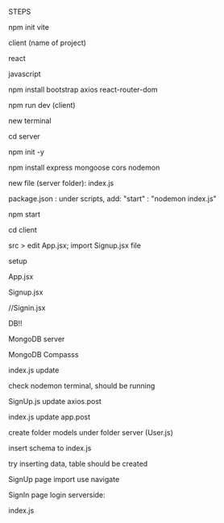 STEPS 

npm init vite

client (name of project)

react

javascript

npm install bootstrap axios react-router-dom

npm run dev (client)


new terminal

cd server

npm init -y 

npm install express mongoose cors nodemon

new file (server folder): index.js


package.json : under scripts, add: "start" : "nodemon index.js"

npm start


cd client

src >  edit App.jsx; import Signup.jsx file


setup 


App.jsx

Signup.jsx

//Signin.jsx


DB!!

MongoDB server

MongoDB Compasss


index.js update

check nodemon terminal, should be running


SignUp.js update axios.post

index.js update app.post

create folder models under folder server (User.js)


insert schema to index.js

try inserting data, table should be created


SignUp page import use navigate


SignIn page login serverside:

index.js

